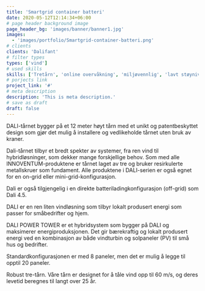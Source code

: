 ```yaml
---
title: 'Smartgrid container batteri'
date: 2020-05-12T12:14:34+06:00
# page header background image
page_header_bg: 'images/banner/banner1.jpg'
images:
  - 'images/portfolio/Smartgrid-container-batteri.png'
# clients
clients: 'Dalifant'
# filter types
types: ['vind']
# used skills
skills: ['Tretårn', 'online overvåkning', 'miljøvennlig', 'lavt støynivå']
# porjects link
project_link: '#'
# meta description
description: 'This is meta description.'
# save as draft
draft: false
---
```


DALI-tårnet bygger på et 12 meter høyt tårn med et unikt og patentbeskyttet design som gjør det mulig å installere og vedlikeholde tårnet uten bruk av kraner.

Dali-tårnet tilbyr et bredt spekter av systemer, fra ren vind til hybridløsninger, som dekker mange forskjellige behov.
Som med alle INNOVENTUM-produktene er tårnet laget av tre og bruker resirkulerte metallskruer som fundament.
Alle produktene i DALI-serien er også egnet for en on-grid eller mini-grid-konfigurasjon.

Dali er også tilgjengelig i en direkte batteriladingkonfigurasjon (off-grid) som Dali 4.5.

DALI er en ren liten vindløsning som tilbyr lokalt produsert energi som passer for småbedrifter og hjem.

DALI POWER TOWER er et hybridsystem som bygger på DALI og maksimerer energiproduksjonen.
Det gir bærekraftig og lokalt produsert energi ved en kombinasjon av både vindturbin og solpaneler (PV) til små hus og bedrifter.

Standardkonfigurasjonen er med 8 paneler, men det er mulig å legge til opptil 20 paneler.

Robust tre-tårn.
Våre tårn er designet for å tåle vind opp til 60 m/s, og deres levetid beregnes til langt over 25 år.
